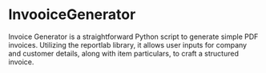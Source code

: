 # InvooiceGenerator
Invoice Generator is a straightforward Python script to generate simple PDF invoices. Utilizing the reportlab library, it allows user inputs for company and customer details, along with item particulars, to craft a structured invoice.
